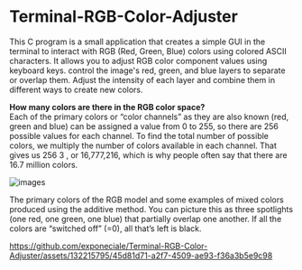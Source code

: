 # Terminal-RGB-Color-Adjuster
This C program is a small application that creates a simple GUI in the terminal to interact with RGB (Red, Green, Blue) colors using colored ASCII characters. It allows you to adjust RGB color component values ​​using keyboard keys.
control the image's red, green, and blue layers to separate or overlap them. Adjust the intensity of each layer and combine them in different ways to create new colors.  

**How many colors are there in the RGB color space?**  
Each of the primary colors or “color channels” as they are also known (red, green and blue) can be assigned a value from 0 to 255, so there are 256 possible values ​​for each channel. To find the total number of possible colors, we multiply the number of colors available in each channel. That gives us 256 3 , or 16,777,216, which is why people often say that there are 16.7 million colors.  

![images](https://github.com/exponeciale/Terminal-RGB-Color-Adjuster/assets/132215795/9cf9db73-1757-441f-98a3-a38bc6b3769f) 

The primary colors of the RGB model and some examples of mixed colors produced using the additive method. You can picture this as three spotlights (one red, one green, one blue) that partially overlap one another. If all the colors are “switched off” (=0), all that’s left is black.  

https://github.com/exponeciale/Terminal-RGB-Color-Adjuster/assets/132215795/45d81d71-a2f7-4509-ae93-f36a3b5e9c98

